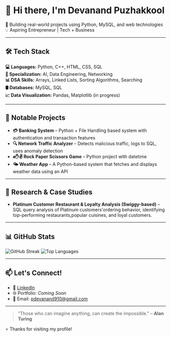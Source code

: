 # 👋 Hi there, I'm Devanand Puzhakkool

🚀 Building real-world projects using Python, MySQL, and web technologies  
💡 Aspiring Entrepreneur | Tech + Business

---

## 🛠️ Tech Stack

**💻 Languages:** Python, C++, HTML, CSS, SQL  
**🧠 Specialization:** AI, Data Engineering, Networking  
**📊 DSA Skills:** Arrays, Linked Lists, Sorting Algorithms, Searching  
**🛢️ Databases:** MySQL, SQL  
**📈 Data Visualization:** Pandas, Matplotlib (in progress)

---

## 💼 Notable Projects

- **💳 Banking System** – Python + File Handling based system with authentication and transaction features  
- **🔍 Network Traffic Analyzer** – Detects malicious traffic, logs to SQL, uses anomaly detection  
- **✊✋✌️ Rock Paper Scissors Game** – Python project with datetime  
- **🌤️ Weather App** – A Python-based system that fetches and displays weather data using an API  


---

## 🧠 Research & Case Studies

- **Platinum Customer Restaurant & Loyalty Analysis (Swiggy-based)** – SQL query analysis of Platinum customers'ordering behavior, identifying top-performing restaurants,popular cuisines, and loyal customers.


---
## 📊 GitHub Stats

<!-- You can add GitHub streak and top languages using GitHub Readme Stats -->

![GitHub Streak](https://github-readme-streak-stats.herokuapp.com/?user=CodeByD3v&theme=tokyonight&hide_border=true)
![Top Languages](https://github-readme-stats.vercel.app/api/top-langs/?username=CodeByD3v&layout=compact&theme=tokyonight&hide_border=true)

---

## 📫 Let's Connect!

- 🔗 [LinkedIn](https://www.linkedin.com/in/devanand-puzhakkool)  
- 🌐 Portfolio: *Coming Soon*  
- 📧 Email: pdevanand910@gmail.com  

---

> "Those who can imagine anything, can create the impossible." – **Alan Turing**

⭐ Thanks for visiting my profile!
<!--
**AuthurShelby/AuthurShelby** is a ✨ _special_ ✨ repository because its `README.md` (this file) appears on your GitHub profile.

Here are some ideas to get you started:

- 🔭 I’m currently working on ...
- 🌱 I’m currently learning ...
- 👯 I’m looking to collaborate on ...
- 🤔 I’m looking for help with ...
- 💬 Ask me about ...
- 📫 How to reach me: ...
- 😄 Pronouns: ...
- ⚡ Fun fact: ...
-->
